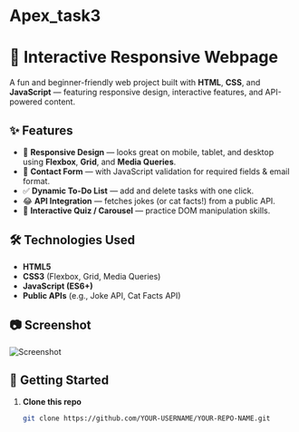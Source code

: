# Apex_task3
# 🌸 Interactive Responsive Webpage

A fun and beginner-friendly web project built with **HTML**, **CSS**, and **JavaScript** — featuring responsive design, interactive features, and API-powered content.

## ✨ Features
- 🎨 **Responsive Design** — looks great on mobile, tablet, and desktop using **Flexbox**, **Grid**, and **Media Queries**.
- 📝 **Contact Form** — with JavaScript validation for required fields & email format.
- ✅ **Dynamic To-Do List** — add and delete tasks with one click.
- 😂 **API Integration** — fetches jokes (or cat facts!) from a public API.
- 🎯 **Interactive Quiz / Carousel** — practice DOM manipulation skills.

## 🛠️ Technologies Used
- **HTML5**
- **CSS3** (Flexbox, Grid, Media Queries)
- **JavaScript (ES6+)**
- **Public APIs** (e.g., Joke API, Cat Facts API)

## 📷 Screenshot
![Screenshot](images\html.jpg)

## 🚀 Getting Started

1. **Clone this repo**
   ```bash
   git clone https://github.com/YOUR-USERNAME/YOUR-REPO-NAME.git
